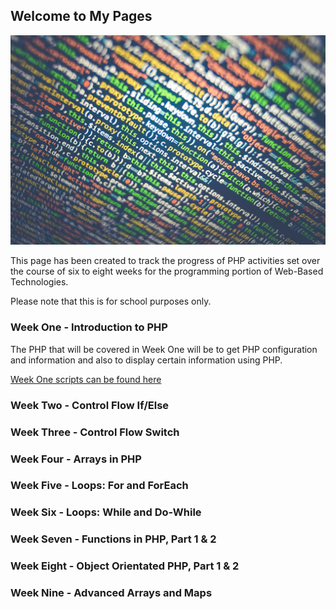 ## Welcome to My Pages

<img src="https://github.com/jamespssmith/James-Tries-PHP/blob/master/assets/images/code.jpg" alt="code" />

This page has been created to track the progress of PHP activities set over the course of six to eight weeks for the programming portion of Web-Based Technologies.

Please note that this is for school purposes only.


### Week One - Introduction to PHP

The PHP that will be covered in Week One will be to get PHP configuration and information and also to display certain information using PHP.

[Week One scripts can be found here](https://jamespssmith.github.io/James-Tries-PHP/week-one)



### Week Two - Control Flow If/Else

### Week Three - Control Flow Switch

### Week Four - Arrays in PHP

### Week Five - Loops: For and ForEach

### Week Six - Loops: While and Do-While

### Week Seven - Functions in PHP, Part 1 & 2

### Week Eight - Object Orientated PHP, Part 1 & 2

### Week Nine - Advanced Arrays and Maps
